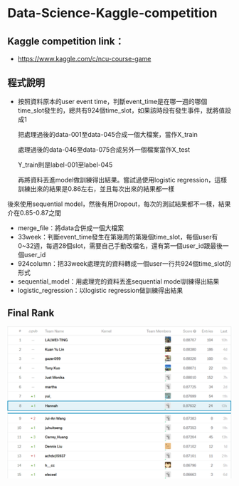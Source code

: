 # Data-Science-Kaggle-competition
## Kaggle competition link：
* https://www.kaggle.com/c/ncu-course-game

## 程式說明
* 按照資料原本的user event time，判斷event_time是在哪一週的哪個time_slot發生的，總共有924個time_slot，如果該時段有發生事件，就將值設成1
  
  把處理過後的data-001至data-045合成一個大檔案，當作X_train
  
  處理過後的data-046至data-075合成另外一個檔案當作X_test
  
  Y_train則是label-001至label-045
  
  再將資料丟進model做訓練得出結果。嘗試過使用logistic regression，這樣訓練出來的結果是0.86左右，並且每次出來的結果都一樣
  
  
 後來使用sequential model，然後有用Dropout，每次的測試結果都不一樣，結果介在0.85-0.87之間
 
* merge_file：將data合併成一個大檔案
* 33week：判斷event_time發生在第幾周的第幾個time_slot，每個user有0~32週，每週28個slot，需要自己手動改檔名，還有第一個user_id跟最後一個user_id
* 924column：把33week處理完的資料轉成一個user一行共924個time_slot的形式
* sequential_model：用處理完的資料丟進sequential model訓練得出結果
* logistic_regression：以logistic regression做訓練得出結果


## Final Rank
![image](https://github.com/fairy990524/Data-Science-Kaggle-competition/blob/master/rank.PNG)
